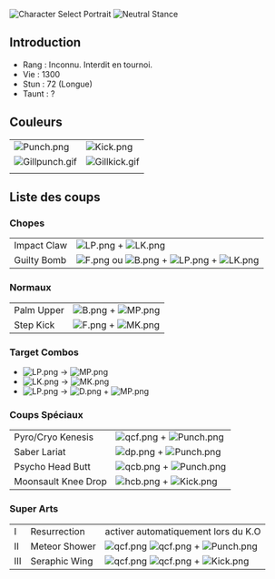 ![Character Select Portrait](Gill.gif "Character Select Portrait")
![Neutral Stance](Gill-stance.gif "Neutral Stance")

## Introduction

- Rang : Inconnu. Interdit en tournoi.
- Vie : 1300
- Stun : 72 (Longue)
- Taunt : ?

## Couleurs

|                                    |                                  |
|------------------------------------|----------------------------------|
| ![](Punch.png "Punch.png")         | ![](Kick.png "Kick.png")         |
| ![](Gillpunch.gif "Gillpunch.gif") | ![](Gillkick.gif "Gillkick.gif") |
|                                    |                                  |

## Liste des coups

### Chopes

|             |                                                                                        |
|-------------|----------------------------------------------------------------------------------------|
| Impact Claw | ![](LP.png "LP.png") + ![](LK.png "LK.png")                                            |
| Guilty Bomb | ![](F.png "F.png") ou ![](B.png "B.png") + ![](LP.png "LP.png") + ![](LK.png "LK.png") |

### Normaux

|            |                                           |
|------------|-------------------------------------------|
| Palm Upper | ![](B.png "B.png") + ![](MP.png "MP.png") |
| Step Kick  | ![](F.png "F.png") + ![](MK.png "MK.png") |

### Target Combos

- ![](LP.png "LP.png") -\> ![](MP.png "MP.png")
- ![](LK.png "LK.png") -\> ![](MK.png "MK.png")
- ![](LP.png "LP.png") -\> ![](D.png "D.png") + ![](MP.png "MP.png")

### Coups Spéciaux

|                     |                                                     |
|---------------------|-----------------------------------------------------|
| Pyro/Cryo Kenesis   | ![](qcf.png "qcf.png") + ![](Punch.png "Punch.png") |
| Saber Lariat        | ![](dp.png "dp.png") + ![](Punch.png "Punch.png")   |
| Psycho Head Butt    | ![](qcb.png "qcb.png") + ![](Punch.png "Punch.png") |
| Moonsault Knee Drop | ![](hcb.png "hcb.png") + ![](Kick.png "Kick.png")   |

### Super Arts

|     |               |                                                                            |
|-----|---------------|----------------------------------------------------------------------------|
| I   | Resurrection  | activer automatiquement lors du K.O                                        |
| II  | Meteor Shower | ![](qcf.png "qcf.png") ![](qcf.png "qcf.png") + ![](Punch.png "Punch.png") |
| III | Seraphic Wing | ![](qcf.png "qcf.png") ![](qcf.png "qcf.png") + ![](Kick.png "Kick.png")   |
